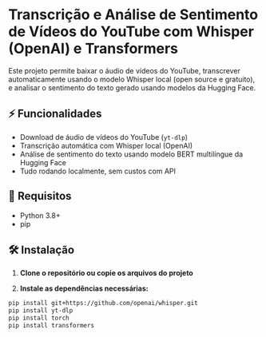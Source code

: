# Transcrição e Análise de Sentimento de Vídeos do YouTube com Whisper (OpenAI) e Transformers

Este projeto permite baixar o áudio de vídeos do YouTube, transcrever automaticamente usando o modelo Whisper local (open source e gratuito), e analisar o sentimento do texto gerado usando modelos da Hugging Face.

## ⚡️ Funcionalidades

- Download de áudio de vídeos do YouTube (`yt-dlp`)
- Transcrição automática com Whisper local (OpenAI)
- Análise de sentimento do texto usando modelo BERT multilíngue da Hugging Face
- Tudo rodando localmente, sem custos com API

## 🚀 Requisitos

- Python 3.8+
- pip

## 🛠️ Instalação

1. **Clone o repositório ou copie os arquivos do projeto**

2. **Instale as dependências necessárias:**

```bash
pip install git+https://github.com/openai/whisper.git
pip install yt-dlp
pip install torch
pip install transformers
